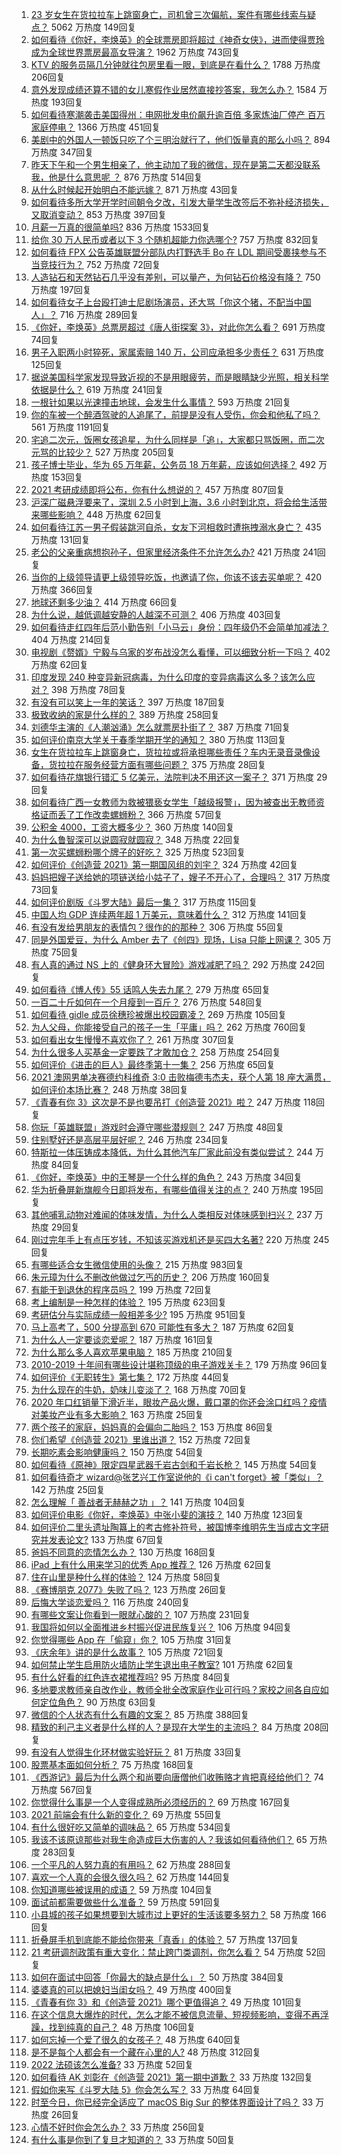 1. [23 岁女生在货拉拉车上跳窗身亡，司机曾三次偏航，案件有哪些线索与疑点？](https://www.zhihu.com/question/445659561) 5062 万热度 149回复
1. [如何看待《你好，李焕英》的全球票房即将超过《神奇女侠》，进而使得贾玲成为全球世界票房最高女导演？](https://www.zhihu.com/question/444875318) 1962 万热度 743回复
1. [KTV 的服务员隔几分钟就往包房里看一眼，到底是在看什么？](https://www.zhihu.com/question/22629932) 1788 万热度 206回复
1. [意外发现成绩还算不错的女儿寒假作业居然直接抄答案，我怎么办？](https://www.zhihu.com/question/444223188) 1584 万热度 193回复
1. [如何看待寒潮袭击美国得州：电网批发电价飙升逾百倍 多家炼油厂停产 百万家庭停电？](https://www.zhihu.com/question/444866490) 1366 万热度 451回复
1. [美剧中的外国人一顿饭只吃了个三明治就行了，他们饭量真的那么小吗？](https://www.zhihu.com/question/27162329) 894 万热度 347回复
1. [昨天下午和一个男生相亲了，他主动加了我的微信，现在是第二天都没联系我，他是什么意思呢   ？](https://www.zhihu.com/question/442482767) 876 万热度 514回复
1. [从什么时候起开始明白不能远嫁？](https://www.zhihu.com/question/445225135) 871 万热度 43回复
1. [如何看待多所大学开学时间朝令夕改，引发大量学生改签后不弥补经济损失，又取消变动？](https://www.zhihu.com/question/445621972) 853 万热度 397回复
1. [月薪一万真的很简单吗?](https://www.zhihu.com/question/438452552) 836 万热度 1533回复
1. [给你 30 万人民币或者以下 3 个随机超能力你选哪个?](https://www.zhihu.com/question/445094663) 757 万热度 832回复
1. [如何看待 FPX 公告英雄联盟分部队内打野选手 Bo 在 LDL 期间受裹挟参与不当竞技行为？](https://www.zhihu.com/question/445776998) 752 万热度 72回复
1. [人造钻石和天然钻石几乎没有差别，可以量产，为何钻石价格没有降？](https://www.zhihu.com/question/429418221) 750 万热度 197回复
1. [如何看待女子上台殴打迪士尼剧场演员，还大骂「你这个猪，不配当中国人」？](https://www.zhihu.com/question/445582442) 716 万热度 289回复
1. [《你好，李焕英》总票房超过《唐人街探案 3》，对此你怎么看？](https://www.zhihu.com/question/445258008) 691 万热度 74回复
1. [男子入职两小时猝死，家属索赔 140 万，公司应承担多少责任？](https://www.zhihu.com/question/445700181) 631 万热度 125回复
1. [据说美国科学家发现导致近视的不是用眼疲劳，而是眼睛缺少光照，相关科学依据是什么？](https://www.zhihu.com/question/46868950) 619 万热度 241回复
1. [一根针如果以光速撞击地球，会发生什么事情？](https://www.zhihu.com/question/445280012) 593 万热度 21回复
1. [你的车被一个醉酒驾驶的人追尾了，前提是没有人受伤，你会和他私了吗？](https://www.zhihu.com/question/318040670) 561 万热度 1191回复
1. [宅追二次元，饭圈女孩追星，为什么同样是「追」，大家都只骂饭圈，而二次元骂的比较少？](https://www.zhihu.com/question/434446919) 527 万热度 205回复
1. [孩子博士毕业，华为 65 万年薪，公务员 18 万年薪，应该如何选择？](https://www.zhihu.com/question/444289082) 492 万热度 153回复
1. [2021 考研成绩即将公布，你有什么想说的？](https://www.zhihu.com/question/443240054) 457 万热度 807回复
1. [沪深广磁悬浮要来了，深圳 2.5 小时到上海，3.6 小时到北京，将会给生活带来哪些影响？](https://www.zhihu.com/question/445603037) 448 万热度 62回复
1. [如何看待江苏一男子假装跳河自杀，女友下河相救时遭拖拽溺水身亡？](https://www.zhihu.com/question/445577862) 435 万热度 131回复
1. [老公的父亲重病想抱孙子，但家里经济条件不允许怎么办?](https://www.zhihu.com/question/445388727) 421 万热度 241回复
1. [当你的上级领导请更上级领导吃饭，也邀请了你，你该不该去买单呢？](https://www.zhihu.com/question/440020824) 420 万热度 366回复
1. [地球还剩多少油？](https://www.zhihu.com/question/439341330) 414 万热度 66回复
1. [为什么说，越低调越安静的人越深不可测？](https://www.zhihu.com/question/344227616) 406 万热度 403回复
1. [如何看待走红四年后范小勤告别「小马云」身份：四年级仍不会简单加减法？](https://www.zhihu.com/question/445376514) 404 万热度 214回复
1. [电视剧《赘婿》宁毅与乌家的岁布战没怎么看懂，可以细致分析一下吗？](https://www.zhihu.com/question/444757339) 402 万热度 62回复
1. [印度发现 240 种变异新冠病毒，为什么印度的变异病毒这么多？该怎么应对？](https://www.zhihu.com/question/445691119) 398 万热度 78回复
1. [有没有可以笑上一年的笑话？](https://www.zhihu.com/question/437311484) 397 万热度 187回复
1. [极致收纳的家是什么样的？](https://www.zhihu.com/question/331434969) 389 万热度 258回复
1. [刘德华主演的《人潮汹涌》怎么就票房扑街了？](https://www.zhihu.com/question/445156727) 387 万热度 71回复
1. [如何评价南京大学关于春季学期开学的通知？](https://www.zhihu.com/question/445661666) 380 万热度 113回复
1. [女生在货拉拉车上跳窗身亡，货拉拉或将承担哪些责任？车内无录音录像设备，货拉拉在服务经营方面有哪些问题？](https://www.zhihu.com/question/445687264) 375 万热度 28回复
1. [如何看待花旗银行错汇 5 亿美元，法院判决不用还这一案子？](https://www.zhihu.com/question/445397624) 371 万热度 29回复
1. [如何看待广西一女教师为救被猥亵女学生「越级报警」，因为被查出无教师资格证而丢了工作改卖螺蛳粉？](https://www.zhihu.com/question/445722192) 366 万热度 57回复
1. [公积金 4000，工资大概多少？](https://www.zhihu.com/question/442656404) 360 万热度 140回复
1. [为什么鲁智深可以说圆寂就圆寂？](https://www.zhihu.com/question/46998574) 348 万热度 22回复
1. [第一次买螺蛳粉哪个牌子的好吃？](https://www.zhihu.com/question/374452877) 325 万热度 523回复
1. [如何评价《创造营 2021》第一期国风组的刘宇？](https://www.zhihu.com/question/445438706) 324 万热度 42回复
1. [妈妈把嫂子送给她的项链送给小姑子了，嫂子不开心了，合理吗？](https://www.zhihu.com/question/443569422) 317 万热度 73回复
1. [如何评价剧版《斗罗大陆》最后一集？](https://www.zhihu.com/question/445564855) 317 万热度 115回复
1. [中国人均 GDP 连续两年超 1 万美元，意味着什么？](https://www.zhihu.com/question/445350752) 312 万热度 141回复
1. [有没有发给男朋友的表情包？很作的的那种？](https://www.zhihu.com/question/403930549) 306 万热度 55回复
1. [同是外国爱豆，为什么 Amber 去了《创四》现场，Lisa 只能上网课？](https://www.zhihu.com/question/444598356) 305 万热度 75回复
1. [有人真的通过 NS 上的《健身环大冒险》游戏减肥了吗？](https://www.zhihu.com/question/359016259) 292 万热度 242回复
1. [如何看待《博人传》55 话鸣人失去九尾？](https://www.zhihu.com/question/445233652) 279 万热度 65回复
1. [一百二十斤如何在一个月瘦到一百斤？](https://www.zhihu.com/question/412419045) 276 万热度 548回复
1. [如何看待 gidle 成员徐穗珍被爆出校园霸凌？](https://www.zhihu.com/question/445670084) 269 万热度 105回复
1. [为人父母，你能接受自己的孩子一生「平庸」吗？](https://www.zhihu.com/question/359250781) 262 万热度 760回复
1. [如何看出女生慢慢不喜欢你了？](https://www.zhihu.com/question/431864798) 261 万热度 307回复
1. [为什么很多人买基金一定要跌了才敢加仓？](https://www.zhihu.com/question/440460820) 258 万热度 254回复
1. [如何评价《进击的巨人》最终季第十一集？](https://www.zhihu.com/question/445637965) 256 万热度 65回复
1. [2021 澳网男单决赛德约科维奇 3:0 击败梅德韦杰夫，获个人第 18 座大满贯，如何评价本场比赛？](https://www.zhihu.com/question/445602960) 248 万热度 38回复
1. [《青春有你 3》这次是不是也要吊打《创造营 2021》啦？](https://www.zhihu.com/question/445097943) 247 万热度 118回复
1. [你玩「英雄联盟」游戏时会遵守哪些潜规则？](https://www.zhihu.com/question/444096854) 247 万热度 48回复
1. [住别墅好还是高层平层好呢？](https://www.zhihu.com/question/436871543) 246 万热度 234回复
1. [特斯拉一体压铸成本降低，为什么其他汽车厂家此前没有类似尝试？](https://www.zhihu.com/question/445343579) 244 万热度 84回复
1. [《你好，李焕英》中的王琴是一个什么样的角色？](https://www.zhihu.com/question/444202459) 243 万热度 34回复
1. [华为折叠屏新旗舰今日即将发布，有哪些值得关注的点？](https://www.zhihu.com/question/442455155) 240 万热度 195回复
1. [其他哺乳动物对难闻的体味发情，为什么人类相反对体味感到扫兴？](https://www.zhihu.com/question/445130804) 237 万热度 29回复
1. [刚过完年手上有点压岁钱，不知该买游戏机还是买四大名著?](https://www.zhihu.com/question/444472347) 220 万热度 245回复
1. [有哪些适合女生微信使用的头像？](https://www.zhihu.com/question/310852153) 215 万热度 983回复
1. [朱元璋为什么不删改他做过乞丐的历史？](https://www.zhihu.com/question/319334362) 206 万热度 160回复
1. [有能干到退休的程序员吗？](https://www.zhihu.com/question/435666995) 199 万热度 72回复
1. [考上编制是一种怎样的体验？](https://www.zhihu.com/question/64229374) 195 万热度 623回复
1. [考研估分与实际成绩一般相差多少?](https://www.zhihu.com/question/437154737) 195 万热度 951回复
1. [马上高考了，500 分提高到 670 可能性有多大？](https://www.zhihu.com/question/445324494) 187 万热度 62回复
1. [为什么人一定要谈恋爱呢？](https://www.zhihu.com/question/444367432) 187 万热度 161回复
1. [为什么那么多人喜欢苹果电脑？](https://www.zhihu.com/question/444684731) 185 万热度 210回复
1. [2010-2019 十年间有哪些设计堪称顶级的电子游戏关卡？](https://www.zhihu.com/question/404998582) 179 万热度 96回复
1. [如何评价《无职转生》第七集？](https://www.zhihu.com/question/445665265) 172 万热度 44回复
1. [为什么现在的牛奶，奶味儿变淡了？](https://www.zhihu.com/question/444542708) 168 万热度 70回复
1. [2020 年口红销量下滑近半，眼妆产品火爆，戴口罩的你还会涂口红吗？疫情对美妆产业有多大影响？](https://www.zhihu.com/question/445709561) 163 万热度 25回复
1. [两个孩子的家庭，妈妈真的会偏向二胎吗？](https://www.zhihu.com/question/444552496) 153 万热度 86回复
1. [你们希望《创造营 2021》里谁出道？](https://www.zhihu.com/question/445053809) 152 万热度 72回复
1. [长期吃素会影响健康吗？](https://www.zhihu.com/question/444593611) 150 万热度 54回复
1. [如何看待《原神》限定四星武器千岩古剑和千岩长枪？](https://www.zhihu.com/question/445569668) 145 万热度 54回复
1. [如何看待奇才 wizard@张艺兴工作室说他的《i can't forget》被「类似」？](https://www.zhihu.com/question/445584271) 142 万热度 25回复
1. [怎么理解「 善战者无赫赫之功 」？](https://www.zhihu.com/question/409246699) 141 万热度 104回复
1. [如何评价电影《你好，李焕英》中张小斐的演技？](https://www.zhihu.com/question/444445938) 140 万热度 123回复
1. [如何评价二里头遗址陶簋上的考古修补符号，被国博李维明先生当成古文字研究并发表论文?](https://www.zhihu.com/question/445149358) 133 万热度 67回复
1. [爸妈不同意的恋情怎么办？](https://www.zhihu.com/question/424909317) 130 万热度 168回复
1. [iPad 上有什么用来学习的优秀 App 推荐？](https://www.zhihu.com/question/402237654) 126 万热度 62回复
1. [住在山里是种什么样的体验？](https://www.zhihu.com/question/283680744) 124 万热度 58回复
1. [《赛博朋克 2077》失败了吗？](https://www.zhihu.com/question/445240608) 123 万热度 26回复
1. [后悔大学谈恋爱吗？](https://www.zhihu.com/question/441071204) 116 万热度 240回复
1. [有哪些文案让你看到一眼就心酸的？](https://www.zhihu.com/question/437834213) 107 万热度 231回复
1. [我国将如何以全面推进乡村振兴促进民族复兴？](https://www.zhihu.com/question/445669242) 106 万热度 94回复
1. [你觉得哪些 App 在「偷窥」你？](https://www.zhihu.com/question/445390340) 105 万热度 31回复
1. [《庆余年》讲的是什么故事？](https://www.zhihu.com/question/358037227) 105 万热度 721回复
1. [如何禁止学生启用防火墙防止学生退出电子教室?](https://www.zhihu.com/question/434039414) 101 万热度 62回复
1. [有什么好看的红色连衣裙推荐吗?](https://www.zhihu.com/question/305567605) 95 万热度 84回复
1. [多地要求教师亲自改作业，教师全批全改家庭作业可行吗？家校之间各自应如何定位角色？](https://www.zhihu.com/question/445694689) 90 万热度 63回复
1. [微信的个人状态有什么有趣的文案？](https://www.zhihu.com/question/440514246) 85 万热度 388回复
1. [精致的利己主义者是什么样的人？是现在大学生的主流吗？](https://www.zhihu.com/question/29700399) 84 万热度 208回复
1. [有没有人觉得生化环材做实验好玩？](https://www.zhihu.com/question/445024740) 81 万热度 33回复
1. [股票基本面如何分析？](https://www.zhihu.com/question/23192771) 75 万热度 168回复
1. [《西游记》最后为什么两个和尚要向唐僧他们收贿赂才肯把真经给他们？](https://www.zhihu.com/question/24693019) 74 万热度 567回复
1. [你觉得什么事是一个人变得成熟所必须经历的？](https://www.zhihu.com/question/443437487) 69 万热度 167回复
1. [2021 前端会有什么新的变化？](https://www.zhihu.com/question/428128531) 69 万热度 55回复
1. [有什么很好吃又简单的调味品？](https://www.zhihu.com/question/348134065) 65 万热度 534回复
1. [我该不该原谅那些对我生命造成巨大伤害的人？我该如何看待他们？](https://www.zhihu.com/question/443369756) 65 万热度 283回复
1. [一个平凡的人努力真的有用吗？](https://www.zhihu.com/question/444217418) 62 万热度 288回复
1. [喜欢一个人真的会很久很久吗？](https://www.zhihu.com/question/444931523) 62 万热度 144回复
1. [你知道哪些被误用的成语？](https://www.zhihu.com/question/27590458) 59 万热度 104回复
1. [面试前都需要做些什么准备？](https://www.zhihu.com/question/25039418) 59 万热度 591回复
1. [小县城的孩子如果想要到大城市过上更好的生活该要多努力？](https://www.zhihu.com/question/64127574) 58 万热度 166回复
1. [折叠屏手机到底能不能给你带来「真香」的体验？](https://www.zhihu.com/question/445220917) 57 万热度 137回复
1. [21 考研调剂政策有重大变化：禁止跨门类调剂，你怎么看？](https://www.zhihu.com/question/438836613) 54 万热度 52回复
1. [如何在面试中回答「你最大的缺点是什么」？](https://www.zhihu.com/question/20887129) 50 万热度 384回复
1. [婆婆真的可以把媳妇当闺女吗？](https://www.zhihu.com/question/439292169) 49 万热度 400回复
1. [《青春有你 3》和《创造营 2021》哪个更值得追？](https://www.zhihu.com/question/444989211) 49 万热度 101回复
1. [在这个信息大爆炸的时代，怎么才能不被信息流量、短视频影响，变得不再浮躁，找到纯真的自己？](https://www.zhihu.com/question/439599016) 48 万热度 106回复
1. [如何忘掉一个爱了很久的女孩子？](https://www.zhihu.com/question/441164928) 48 万热度 640回复
1. [是不是每个人都会有一个藏在心里的人?](https://www.zhihu.com/question/444600132) 48 万热度 312回复
1. [2022 法硕该怎么准备?](https://www.zhihu.com/question/426080698) 33 万热度 52回复
1. [如何看待 AK 刘彰在《创造营 2021》第一期中道歉？](https://www.zhihu.com/question/444905869) 33 万热度 132回复
1. [假如你来写《斗罗大陆 5》你会怎么写？](https://www.zhihu.com/question/429101615) 33 万热度 64回复
1. [时至今日，你已经完全适应了 macOS Big Sur 的整体界面设计了吗？](https://www.zhihu.com/question/445159708) 33 万热度 26回复
1. [心情不好时你会怎么办？](https://www.zhihu.com/question/443480569) 33 万热度 256回复
1. [有什么事是你到了复旦才知道的？](https://www.zhihu.com/question/296643677) 33 万热度 50回复